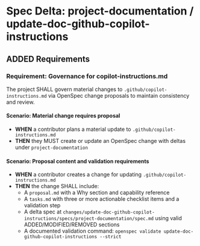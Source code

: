 # Spec Delta: project-documentation / update-doc-github-copilot-instructions

## ADDED Requirements

### Requirement: Governance for copilot-instructions.md

The project SHALL govern material changes to `.github/copilot-instructions.md` via OpenSpec change proposals to maintain consistency and review.

#### Scenario: Material change requires proposal

- **WHEN** a contributor plans a material update to `.github/copilot-instructions.md`
- **THEN** they MUST create or update an OpenSpec change with deltas under `project-documentation`

#### Scenario: Proposal content and validation requirements

- **WHEN** a contributor creates a change for updating `.github/copilot-instructions.md`
- **THEN** the change SHALL include:
	- A `proposal.md` with a Why section and capability reference
	- A `tasks.md` with three or more actionable checklist items and a validation step
	- A delta spec at `changes/update-doc-github-copilot-instructions/specs/project-documentation/spec.md` using valid ADDED/MODIFIED/REMOVED sections
	- A documented validation command: `openspec validate update-doc-github-copilot-instructions --strict`
